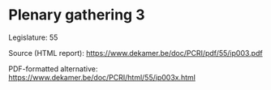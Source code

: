# Plenary gathering 3

Legislature: 55

Source (HTML report): https://www.dekamer.be/doc/PCRI/pdf/55/ip003.pdf

PDF-formatted alternative: https://www.dekamer.be/doc/PCRI/html/55/ip003x.html

